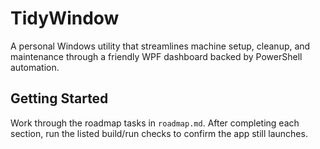 # TidyWindow

A personal Windows utility that streamlines machine setup, cleanup, and maintenance through a friendly WPF dashboard backed by PowerShell automation.

## Getting Started

Work through the roadmap tasks in `roadmap.md`. After completing each section, run the listed build/run checks to confirm the app still launches.
